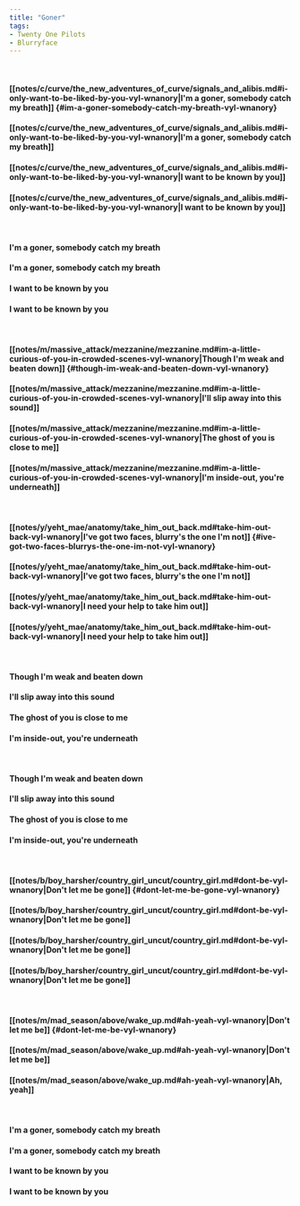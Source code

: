 ```yaml
---
title: "Goner"
tags:
- Twenty One Pilots
- Blurryface
---
```

&nbsp;
#### [[notes/c/curve/the_new_adventures_of_curve/signals_and_alibis.md#i-only-want-to-be-liked-by-you-vyl-wnanory|I'm a goner, somebody catch my breath]] {#im-a-goner-somebody-catch-my-breath-vyl-wnanory}
#### [[notes/c/curve/the_new_adventures_of_curve/signals_and_alibis.md#i-only-want-to-be-liked-by-you-vyl-wnanory|I'm a goner, somebody catch my breath]]
#### [[notes/c/curve/the_new_adventures_of_curve/signals_and_alibis.md#i-only-want-to-be-liked-by-you-vyl-wnanory|I want to be known by you]]
#### [[notes/c/curve/the_new_adventures_of_curve/signals_and_alibis.md#i-only-want-to-be-liked-by-you-vyl-wnanory|I want to be known by you]]
&nbsp;
#### I'm a goner, somebody catch my breath
#### I'm a goner, somebody catch my breath
#### I want to be known by you
#### I want to be known by you
&nbsp;
#### [[notes/m/massive_attack/mezzanine/mezzanine.md#im-a-little-curious-of-you-in-crowded-scenes-vyl-wnanory|Though I'm weak and beaten down]] {#though-im-weak-and-beaten-down-vyl-wnanory}
#### [[notes/m/massive_attack/mezzanine/mezzanine.md#im-a-little-curious-of-you-in-crowded-scenes-vyl-wnanory|I'll slip away into this sound]]
#### [[notes/m/massive_attack/mezzanine/mezzanine.md#im-a-little-curious-of-you-in-crowded-scenes-vyl-wnanory|The ghost of you is close to me]]
#### [[notes/m/massive_attack/mezzanine/mezzanine.md#im-a-little-curious-of-you-in-crowded-scenes-vyl-wnanory|I'm inside-out, you're underneath]]
&nbsp;
#### [[notes/y/yeht_mae/anatomy/take_him_out_back.md#take-him-out-back-vyl-wnanory|I've got two faces, blurry's the one I'm not]] {#ive-got-two-faces-blurrys-the-one-im-not-vyl-wnanory}
#### [[notes/y/yeht_mae/anatomy/take_him_out_back.md#take-him-out-back-vyl-wnanory|I've got two faces, blurry's the one I'm not]]
#### [[notes/y/yeht_mae/anatomy/take_him_out_back.md#take-him-out-back-vyl-wnanory|I need your help to take him out]]
#### [[notes/y/yeht_mae/anatomy/take_him_out_back.md#take-him-out-back-vyl-wnanory|I need your help to take him out]]
&nbsp;
#### Though I'm weak and beaten down
#### I'll slip away into this sound
#### The ghost of you is close to me
#### I'm inside-out, you're underneath
&nbsp;
#### Though I'm weak and beaten down
#### I'll slip away into this sound
#### The ghost of you is close to me
#### I'm inside-out, you're underneath
&nbsp;
#### [[notes/b/boy_harsher/country_girl_uncut/country_girl.md#dont-be-vyl-wnanory|Don't let me be gone]] {#dont-let-me-be-gone-vyl-wnanory}
#### [[notes/b/boy_harsher/country_girl_uncut/country_girl.md#dont-be-vyl-wnanory|Don't let me be gone]]
#### [[notes/b/boy_harsher/country_girl_uncut/country_girl.md#dont-be-vyl-wnanory|Don't let me be gone]]
#### [[notes/b/boy_harsher/country_girl_uncut/country_girl.md#dont-be-vyl-wnanory|Don't let me be gone]]
&nbsp;
#### [[notes/m/mad_season/above/wake_up.md#ah-yeah-vyl-wnanory|Don't let me be]] {#dont-let-me-be-vyl-wnanory}
#### [[notes/m/mad_season/above/wake_up.md#ah-yeah-vyl-wnanory|Don't let me be]]
#### [[notes/m/mad_season/above/wake_up.md#ah-yeah-vyl-wnanory|Ah, yeah]]
&nbsp;
#### I'm a goner, somebody catch my breath
#### I'm a goner, somebody catch my breath
#### I want to be known by you
#### I want to be known by you

